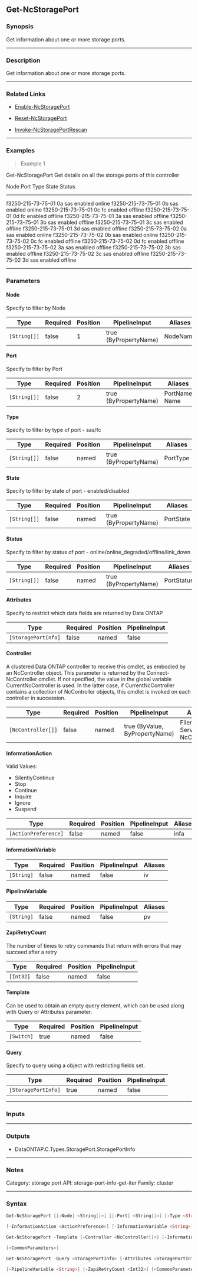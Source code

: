 Get-NcStoragePort
-----------------

### Synopsis
Get information about one or more storage ports.

---

### Description

Get information about one or more storage ports.

---

### Related Links
* [Enable-NcStoragePort](Enable-NcStoragePort)

* [Reset-NcStoragePort](Reset-NcStoragePort)

* [Invoke-NcStoragePortRescan](Invoke-NcStoragePortRescan)

---

### Examples
> Example 1

Get-NcStoragePort
Get details on all the storage ports of this controller

Node                           Port       Type                      State                Status
----                           ----       ----                      -----                ------
f3250-215-73-75-01             0a         sas                       enabled              online
f3250-215-73-75-01             0b         sas                       enabled              online
f3250-215-73-75-01             0c         fc                        enabled              offline
f3250-215-73-75-01             0d         fc                        enabled              offline
f3250-215-73-75-01             3a         sas                       enabled              offline
f3250-215-73-75-01             3b         sas                       enabled              offline
f3250-215-73-75-01             3c         sas                       enabled              offline
f3250-215-73-75-01             3d         sas                       enabled              offline
f3250-215-73-75-02             0a         sas                       enabled              online
f3250-215-73-75-02             0b         sas                       enabled              online
f3250-215-73-75-02             0c         fc                        enabled              offline
f3250-215-73-75-02             0d         fc                        enabled              offline
f3250-215-73-75-02             3a         sas                       enabled              offline
f3250-215-73-75-02             3b         sas                       enabled              offline
f3250-215-73-75-02             3c         sas                       enabled              offline
f3250-215-73-75-02             3d         sas                       enabled              offline

---

### Parameters
#### **Node**
Specify to filter by Node

|Type        |Required|Position|PipelineInput        |Aliases |
|------------|--------|--------|---------------------|--------|
|`[String[]]`|false   |1       |true (ByPropertyName)|NodeName|

#### **Port**
Specify to filter by Port

|Type        |Required|Position|PipelineInput        |Aliases          |
|------------|--------|--------|---------------------|-----------------|
|`[String[]]`|false   |2       |true (ByPropertyName)|PortName<br/>Name|

#### **Type**
Specify to filter by type of port - sas/fc

|Type        |Required|Position|PipelineInput        |Aliases |
|------------|--------|--------|---------------------|--------|
|`[String[]]`|false   |named   |true (ByPropertyName)|PortType|

#### **State**
Specify to filter by state of port - enabled/disabled

|Type        |Required|Position|PipelineInput        |Aliases  |
|------------|--------|--------|---------------------|---------|
|`[String[]]`|false   |named   |true (ByPropertyName)|PortState|

#### **Status**
Specify to filter by status of port - online/online_degraded/offline/link_down

|Type        |Required|Position|PipelineInput        |Aliases   |
|------------|--------|--------|---------------------|----------|
|`[String[]]`|false   |named   |true (ByPropertyName)|PortStatus|

#### **Attributes**
Specify to restrict which data fields are returned by Data ONTAP

|Type               |Required|Position|PipelineInput|
|-------------------|--------|--------|-------------|
|`[StoragePortInfo]`|false   |named   |false        |

#### **Controller**
A clustered Data ONTAP controller to receive this cmdlet, as embodied by an NcController object.  This parameter is returned by the Connect-NcController cmdlet.  If not specified, the value in the global variable CurrentNcController is used.  In the latter case, if CurrentNcController contains a collection of NcController objects, this cmdlet is invoked on each controller in succession.

|Type              |Required|Position|PipelineInput                 |Aliases                          |
|------------------|--------|--------|------------------------------|---------------------------------|
|`[NcController[]]`|false   |named   |true (ByValue, ByPropertyName)|Filer<br/>Server<br/>NcController|

#### **InformationAction**

Valid Values:

* SilentlyContinue
* Stop
* Continue
* Inquire
* Ignore
* Suspend

|Type                |Required|Position|PipelineInput|Aliases|
|--------------------|--------|--------|-------------|-------|
|`[ActionPreference]`|false   |named   |false        |infa   |

#### **InformationVariable**

|Type      |Required|Position|PipelineInput|Aliases|
|----------|--------|--------|-------------|-------|
|`[String]`|false   |named   |false        |iv     |

#### **PipelineVariable**

|Type      |Required|Position|PipelineInput|Aliases|
|----------|--------|--------|-------------|-------|
|`[String]`|false   |named   |false        |pv     |

#### **ZapiRetryCount**
The number of times to retry commands that return with errors that may succeed after a retry

|Type     |Required|Position|PipelineInput|
|---------|--------|--------|-------------|
|`[Int32]`|false   |named   |false        |

#### **Template**
Can be used to obtain an empty query element, which can be used along with Query or Attributes parameter.

|Type      |Required|Position|PipelineInput|
|----------|--------|--------|-------------|
|`[Switch]`|true    |named   |false        |

#### **Query**
Specify to query using a object with restricting fields set.

|Type               |Required|Position|PipelineInput|
|-------------------|--------|--------|-------------|
|`[StoragePortInfo]`|true    |named   |false        |

---

### Inputs

---

### Outputs
* DataONTAP.C.Types.StoragePort.StoragePortInfo

---

### Notes
Category: storage port
API: storage-port-info-get-iter
Family: cluster

---

### Syntax
```PowerShell
Get-NcStoragePort [[-Node] <String[]>] [[-Port] <String[]>] [-Type <String[]>] [-State <String[]>] [-Status <String[]>] [-Attributes <StoragePortInfo>] [-Controller <NcController[]>] 
```
```PowerShell
[-InformationAction <ActionPreference>] [-InformationVariable <String>] [-PipelineVariable <String>] [-ZapiRetryCount <Int32>] [<CommonParameters>]
```
```PowerShell
Get-NcStoragePort -Template [-Controller <NcController[]>] [-InformationAction <ActionPreference>] [-InformationVariable <String>] [-PipelineVariable <String>] [-ZapiRetryCount <Int32>] 
```
```PowerShell
[<CommonParameters>]
```
```PowerShell
Get-NcStoragePort -Query <StoragePortInfo> [-Attributes <StoragePortInfo>] [-Controller <NcController[]>] [-InformationAction <ActionPreference>] [-InformationVariable <String>] 
```
```PowerShell
[-PipelineVariable <String>] [-ZapiRetryCount <Int32>] [<CommonParameters>]
```
